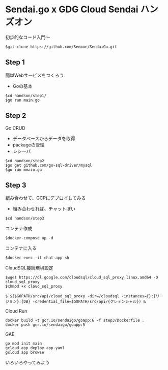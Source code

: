 # Sendai.go x GDG Cloud Sendai ハンズオン 

初歩的なコード入門〜

```
$git clone https://github.com/Senoue/SendaiGo.git
```

## Step 1
簡単Webサービスをつくろう
- Goの基本

```
$cd handson/step1/
$go run main.go
```

## Step 2
Go CRUD
- データベースからデータを取得
- packageの管理
- レシーバ

```
$cd handson/step2
$go get github.com/go-sql-driver/mysql
$go run mmain.go
```

## Step 3
組み合わせて、GCPにデプロイしてみる
- 組み合わせれば、チャットぽい

```
$cd handson/step3
```

コンテナ作成
```
$docker-compose up -d
```

コンテナに入る
```
$docker exec -it chat-app sh
```

CloudSQL接続環境設定
```
$wget https://dl.google.com/cloudsql/cloud_sql_proxy.linux.amd64 -O cloud_sql_proxy
$chmod +x cloud_sql_proxy

$ $($GOPATH/src/api/cloud_sql_proxy -dir=/cloudsql -instances={}:{リージョン}:{DB} -credential_file=$GOPATH/src/api/{クレデンシャル}) &
```

Cloud Run
```
docker build -t gcr.io/sendaigo/goapp:6 -f step3/Dockerfile .
docker push gcr.io/sendaigo/goapp:5
```

GAE
```
go mod init main
gcloud app deploy app.yaml 
gcloud app browse
```
いろいろやってみよう

